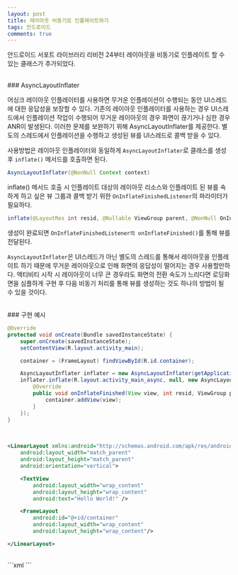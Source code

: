```yaml
---
layout: post
title: 레이아웃 비동기로 인플레이트하기
tags: 안드로이드
comments: true
---
```


안드로이드 서포트 라이브러리 리비전 24부터 레이아웃을 비동기로 인플레이트 할 수 있는 클래스가 추가되었다.  

<br>
### AsyncLayoutInflater

어싱크 레이아웃 인플레이터를 사용하면 무거운 인플레이션이 수행되는 동안 UI스레드에 대한 응답성을 보장할 수 있다. 기존의 레이아웃 인플레이터를 사용하는 경우 UI스레드에서 인플레이션 작업이 수행되어 무거운 레이아웃의 경우 화면이 끊기거나 심한 경우 ANR이 발생된다. 이러한 문제를 보완하기 위해 AsyncLayoutInflater를 제공한다. 별도의 스레드에서 인플레이션을 수행하고 생성된 뷰를 UI스레드로 콜백 받을 수 있다.  

사용방법은 레이아웃 인플레이터와 동일하게 `AsyncLayoutInflater`로 클래스를 생성 후 `inflate()` 메서드를 호출하면 된다.  

```java
AsyncLayoutInflater(@NonNull Context context)
```

inflate() 메서드 호출 시 인플레이트 대상의 레이아웃 리소스와 인플레이트 된 뷰를 속하게 하고 싶은 뷰 그룹과 콜백 받기 위한 `OnInflateFinishedListener`의 파라미터가 필요하다.  

```java
inflate(@LayoutRes int resid, @Nullable ViewGroup parent, @NonNull OnInflateFinishedListener callback)
```

생성이 완료되면 `OnInflateFinishedListener의 onInflateFinished()`를 통해 뷰를 전달된다.  

`AsyncLayoutInflater`은 UI스레드가 아닌 별도의 스레드를 통해서 레이아웃을 인플레이트 하기 때문에 무거운 레이아웃으로 인해 화면의 응답성이 떨어지는 경우 사용할만하다. 액티비티 시작 시 레이아웃이 너무 큰 경우라도 화면의 전환 속도가 느리다면 로딩화면을 심플하게 구현 후 다음 비동기 처리를 통해 뷰를 생성하는 것도 하나의 방법이 될 수 있을 것이다.  


<br>
### 구현 예시

```java
@Override
protected void onCreate(Bundle savedInstanceState) {
    super.onCreate(savedInstanceState);
    setContentView(R.layout.activity_main);

    container = (FrameLayout) findViewById(R.id.container);

    AsyncLayoutInflater inflater = new AsyncLayoutInflater(getApplicationContext());
    inflater.inflate(R.layout.activity_main_async, null, new AsyncLayoutInflater.OnInflateFinishedListener() {
        @Override
        public void onInflateFinished(View view, int resid, ViewGroup parent) {
            container.addView(view);
        }
    });
}
```
<br>

```xml
<LinearLayout xmlns:android="http://schemas.android.com/apk/res/android"
    android:layout_width="match_parent"
    android:layout_height="match_parent"
    android:orientation="vertical">

    <TextView
        android:layout_width="wrap_content"
        android:layout_height="wrap_content"
        android:text="Hello World!" />

    <FrameLayout
        android:id="@+id/container"
        android:layout_width="wrap_content"
        android:layout_height="wrap_content"/>

</LinearLayout>
```
<br>
```xml
<TextView xmlns:android="http://schemas.android.com/apk/res/android"
    android:layout_width="wrap_content"
    android:layout_height="wrap_content"
    android:text="Async Layout!"/>
```
